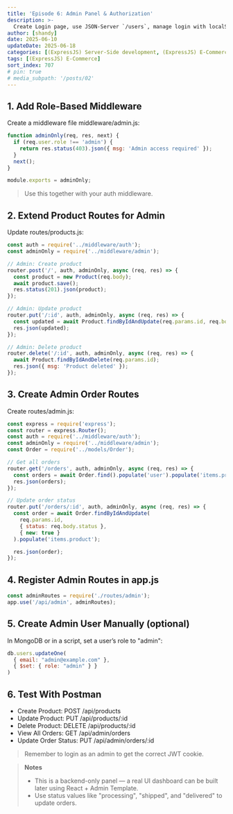 ```yaml
---
title: 'Episode 6: Admin Panel & Authorization'
description: >-
  Create Login page, use JSON-Server `/users`, manage login with localStorage
author: [shandy]
date: 2025-06-10
updateDate: 2025-06-18
categories: [(ExpressJS) Server-Side development, (ExpressJS) E-Commerce]
tags: [(ExpressJS) E-Commerce]
sort_index: 707
# pin: true
# media_subpath: '/posts/02'
---
```


## 1. Add Role-Based Middleware
Create a middleware file middleware/admin.js:

```js
function adminOnly(req, res, next) {
  if (req.user.role !== 'admin') {
    return res.status(403).json({ msg: 'Admin access required' });
  }
  next();
}

module.exports = adminOnly;
```
> Use this together with your auth middleware.

## 2. Extend Product Routes for Admin
Update routes/products.js:

```js
const auth = require('../middleware/auth');
const adminOnly = require('../middleware/admin');

// Admin: Create product
router.post('/', auth, adminOnly, async (req, res) => {
  const product = new Product(req.body);
  await product.save();
  res.status(201).json(product);
});

// Admin: Update product
router.put('/:id', auth, adminOnly, async (req, res) => {
  const updated = await Product.findByIdAndUpdate(req.params.id, req.body, { new: true });
  res.json(updated);
});

// Admin: Delete product
router.delete('/:id', auth, adminOnly, async (req, res) => {
  await Product.findByIdAndDelete(req.params.id);
  res.json({ msg: 'Product deleted' });
});
```
## 3. Create Admin Order Routes
Create routes/admin.js:

```js
const express = require('express');
const router = express.Router();
const auth = require('../middleware/auth');
const adminOnly = require('../middleware/admin');
const Order = require('../models/Order');

// Get all orders
router.get('/orders', auth, adminOnly, async (req, res) => {
  const orders = await Order.find().populate('user').populate('items.product');
  res.json(orders);
});

// Update order status
router.put('/orders/:id', auth, adminOnly, async (req, res) => {
  const order = await Order.findByIdAndUpdate(
    req.params.id,
    { status: req.body.status },
    { new: true }
  ).populate('items.product');

  res.json(order);
});
```
## 4. Register Admin Routes in app.js
```js
const adminRoutes = require('./routes/admin');
app.use('/api/admin', adminRoutes);
```
## 5. Create Admin User Manually (optional)
In MongoDB or in a script, set a user’s role to "admin":

```js
db.users.updateOne(
  { email: "admin@example.com" },
  { $set: { role: "admin" } }
)
```
## 6. Test With Postman
- Create Product: POST /api/products
- Update Product: PUT /api/products/:id
- Delete Product: DELETE /api/products/:id
- View All Orders: GET /api/admin/orders
- Update Order Status: PUT /api/admin/orders/:id

> Remember to login as an admin to get the correct JWT cookie.

> **Notes**
>- This is a backend-only panel — a real UI dashboard can be built later using React + Admin Template.
>- Use status values like "processing", "shipped", and "delivered" to update orders.